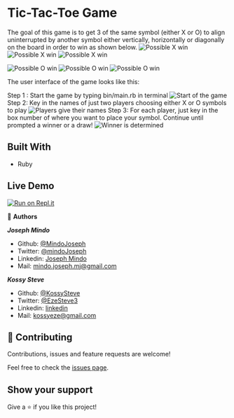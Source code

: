# Tic-Tac-Toe Game
The goal of this game is to get 3 of the same symbol (either X or O) to align uninterrupted by another symbol either vertically, horizontally or diagonally on the board in order to win as shown below.
![Possible X win](screenshots/win18.png)
![Possible X win](screenshots/win25.png)
![Possible X win](screenshots/win35.png)

![Possible O win](screenshots/win45.png)
![Possible O win](screenshots/win53.png)
![Possible O win](screenshots/win59.png)

The user interface of the game looks like this:

Step 1 : Start the game by typing bin/main.rb in terminal
![Start of the game](screenshots/ui15.png)
Step 2: Key in the names of just two players choosing either X or O symbols to play
![Players give their names](screenshots/ui29.png)
Step 3: For each player, just key in the box number of where you want to place your symbol.
Continue until prompted a winner or a draw!
![Winner is determined](screenshots/ui50.png)

## Built With
- Ruby


## Live Demo
[![Run on Repl.it](https://repl.it/badge/github/KossySteve/TicTac-Toe)](https://repl.it/github/KossySteve/TicTac-Toe)


👤 **Authors**

***Joseph Mindo***
- Github: [@MindoJoseph](https://github.com/Mindo-Joseph)
- Twitter: [@mindoJoseph](https://twitter.com/mindoJoseph)
- Linkedin: [Joseph Mindo](https://www.linkedin.com/in/joseph-mindo-367284132/)
- Mail: mindo.joseph.mj@gmail.com


***Kossy Steve***
- Github: [@KossySteve](https://github.com/KossySteve)
- Twitter: [@EzeSteve3](https://twitter.com/EzeSteve3/)
- Linkedin: [linkedin](https://www.linkedin.com/in/steve-ez-b090ba198/) 
- Mail: kossyeze@gmail.com
## 🤝 Contributing

Contributions, issues and feature requests are welcome!

Feel free to check the [issues page](https://github.com/KossySteve/TicTac-Toe/issues).

## Show your support

Give a ⭐️ if you like this project!
